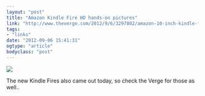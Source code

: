 ```yaml
---
layout: "post"
title: "Amazon Kindle Fire HD hands-on pictures"
link: "http://www.theverge.com/2012/9/6/3297802/amazon-10-inch-kindle-fire-hands-on"
tags: 
- "links"
date: "2012-09-06 15:41:31"
ogtype: "article"
bodyclass: "post"
---
```


![](http://cdn.rogerstringer.com/media/kindhd.jpg)

The new Kindle Fires also came out today, so check the Verge for those as well..